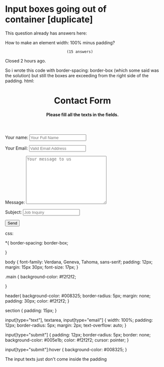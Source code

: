 
# Input boxes going out of <div> container [duplicate]







This question already has answers here:
                        
                    



How to make an element width: 100% minus padding?

                                (15 answers)
                            

Closed 2 hours ago.



So i wrote this code with border-spacing: border-box (which some said was the solution) but still the boxes are exceeding from the right side of the padding.
html:
<!DOCTYPE html>
<html lang="en">

<head>
    <meta charset="UTF-8">
    <meta http-equiv="X-UA-Compatible" content="IE=edge">
    <meta name="viewport" content="width=device-width, initial-scale=1.0">
    <title>Contact Form</title>
    <link rel="stylesheet" href="stylesheet.css">
</head>

<body>
    <div class="main">
        <form action="">
            <header>
                <h1 class="up">Contact Form</h1>
                <h4 class="up">Please fill all the texts in the fields.</h4>
            </header>
            <section>
                <p class="name">Your name: <input type="text" name="name" placeholder="Your Full Name"></p>
                <p class="email">Your Email: <input type="email" name="email" id="email"
                        placeholder="Valid Email Address">
                </p>
                <p class="message">Message: <textarea name="message" id="message" cols="30" rows="10"
                        placeholder="Your message to us"></textarea></p>
                <p class="subject">Subject: <input type="text" name="subject" id="subject" placeholder="Job Inquiry">
                </p>
                <input type="submit" value="Send">
            </section>
        </form>
    </div>
</body>

</html>

css:

*{
    border-spacing: border-box;
    
}


body {
    font-family: Verdana, Geneva, Tahoma, sans-serif;
    padding: 12px;
    margin: 15px 30px;
    font-size: 17px;
}

.main {
    background-color: #f2f2f2;
    
}

header{
    background-color: #008325;
    border-radius: 5px;
    margin: none;
    padding: 30px;
    color: #f2f2f2;
}

section {
    padding: 15px;
}

input[type="text"], textarea, input[type="email"] {
    width: 100%;
    padding: 12px;
    border-radius: 5px;
    margin: 2px;
    text-overflow: auto;
}

input[type="submit"] {
    padding: 12px;
    border-radius: 5px;
    border: none;
    background-color: #005e1b;
    color: #f2f2f2;
    cursor: pointer;
}

input[type="submit"]:hover {
    background-color: #008325;
}


The input texts just don't come inside the padding

        